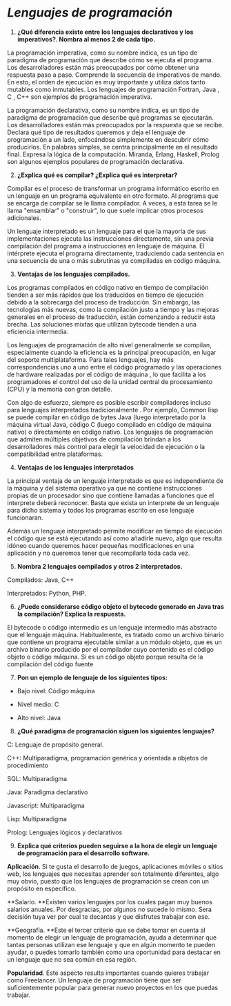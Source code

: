# *Lenguajes de programación*

1. **¿Qué diferencia existe entre los lenguajes declarativos y los imperativos?. Nombra al menos 2 de cada tipo.**

La programación imperativa, como su nombre indica, es un tipo de paradigma de programación que describe cómo se ejecuta el programa. Los desarrolladores están más preocupados por cómo obtener una respuesta paso a paso. Comprende la secuencia de imperativos de mando. En esto, el orden de ejecución es muy importante y utiliza datos tanto mutables como inmutables. Los lenguajes de programación Fortran, Java , C , C++ son ejemplos de programación imperativa. 

La programación declarativa, como su nombre indica, es un tipo de paradigma de programación que describe qué programas se ejecutarán. Los desarrolladores están más preocupados por la respuesta que se recibe. Declara qué tipo de resultados queremos y deja el lenguaje de programación a un lado, enfocándose simplemente en descubrir cómo producirlos. En palabras simples, se centra principalmente en el resultado final. Expresa la lógica de la computación. Miranda, Erlang, Haskell, Prolog son algunos ejemplos populares de programación declarativa.

2. **¿Explica qué es compilar? ¿Explica qué es interpretar?**

Compilar es el proceso de transformar un programa informático escrito en un lenguaje en un programa equivalente en otro formato. Al programa que se encarga de compilar se le llama compilador. A veces, a esta tarea se le llama "ensamblar" o "construir", lo que suele implicar otros procesos adicionales.

Un lenguaje interpretado es un lenguaje para el que la mayoría de sus implementaciones ejecuta las instrucciones directamente, sin una previa compilación del programa a instrucciones en lenguaje de máquina. El intérprete ejecuta el programa directamente, traduciendo cada sentencia en una secuencia de una o más subrutinas ya compiladas en código máquina.

3. **Ventajas de los lenguajes compilados.**

Los programas compilados en código nativo en tiempo de compilación tienden a ser más rápidos que los traducidos en tiempo de ejecución debido a la sobrecarga del proceso de traducción. Sin embargo, las tecnologías más nuevas, como la compilación justo a tiempo y las mejoras generales en el proceso de traducción, están comenzando a reducir esta brecha. Las soluciones mixtas que utilizan bytecode tienden a una eficiencia intermedia.

Los lenguajes de programación de alto nivel generalmente se compilan, especialmente cuando la eficiencia es la principal preocupación, en lugar del soporte multiplataforma. Para tales lenguajes, hay más correspondencias uno a uno entre el código programado y las operaciones de hardware realizadas por el código de máquina , lo que facilita a los programadores el control del uso de la unidad central de procesamiento (CPU) y la memoria con gran detalle.

Con algo de esfuerzo, siempre es posible escribir compiladores incluso para lenguajes interpretados tradicionalmente . Por ejemplo, Common lisp se puede compilar en código de bytes Java (luego interpretado por la máquina virtual Java, código C (luego compilado en código de máquina nativo) o directamente en código nativo. Los lenguajes de programación que admiten múltiples objetivos de compilación brindan a los desarrolladores más control para elegir la velocidad de ejecución o la compatibilidad entre plataformas.

4. **Ventajas de los lenguajes interpretados**

La principal ventaja de un lenguaje interpretado es que es independiente de la máquina y del sistema operativo ya que no contiene instrucciones propias de un procesador sino que contiene llamadas a funciones que el interprete deberá reconocer. Basta que exista un interprete de un lenguaje para dicho sistema y todos los programas escrito en ese lenguaje funcionaran.

Además un lenguaje interpretado permite modificar en tiempo de ejecución el código que se está ejecutando así como añadirle nuevo, algo que resulta idóneo cuando queremos hacer pequeñas modificaciones en una aplicación y no queremos tener que recompilarla toda cada vez.

5. **Nombra 2 lenguajes compilados y otros 2 interpretados.**

Compilados: Java, C++

Interpretados: Python, PHP.

6. **¿Puede considerarse código objeto el bytecode generado en Java tras la compilación? Explica la respuesta.**

El bytecode o código intermedio es un lenguaje intermedio más abstracto que el lenguaje máquina. Habitualmente, es tratado como un archivo binario que contiene un programa ejecutable similar a un módulo objeto, que es un archivo binario producido por el compilador cuyo contenido es el código objeto o código máquina. Sí es un código objeto porque resulta de la compilación del código fuente

7. **Pon un ejemplo de lenguaje de los siguientes tipos:**

- Bajo nivel: Código máquina

- Nivel medio: C

- Alto nivel: Java

8. **¿Qué paradigma de programación siguen los siguientes lenguajes?**

C: Lenguaje de propósito general.

C++: Multiparadigma,  programación genérica y orientada a objetos de procedimiento

SQL: Multiparadigma

Java: Paradigma declarativo

Javascript: Multiparadigma

Lisp: Multiparadigma

Prolog: Lenguajes lógicos y declarativos 

9. **Explica qué criterios pueden seguirse a la hora de elegir un lenguaje de programación para el desarrollo software.**

**Aplicación**. Si te gusta el desarrollo de juegos, aplicaciones móviles o sitios web, los lenguajes que necesitas aprender son totalmente diferentes, algo muy obvio, puesto que los lenguajes de programación se crean con un propósito en específico.

**Salario. **Existen varios lenguajes por los cuales pagan muy buenos salarios anuales. Por desgracias, por algunos no sucede lo mismo. Sera decisión tuya ver por cual te decantas y que disfrutes trabajar con ese.

**Geografía. **Este el tercer criterio que se debe tomar en cuenta al momento de elegir un lenguaje de programación, ayuda a determinar que tantas personas utilizan ese lenguaje y que en algún momento te pueden ayudar, o puedes tomarlo también como una oportunidad para destacar en un lenguaje que no sea común en esa región.

**Popularidad**. Este aspecto resulta importantes cuando quieres trabajar como Freelancer. Un lenguaje de programación tiene que ser suficientemente popular para generar nuevo proyectos en los que puedas trabajar.